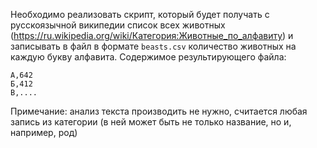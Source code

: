 Необходимо реализовать скрипт, который будет получать с русскоязычной википедии список всех животных (https://ru.wikipedia.org/wiki/Категория:Животные_по_алфавиту) и записывать в файл в формате `beasts.csv` количество животных на каждую букву алфавита. Содержимое результирующего файла:

```
А,642
Б,412
В,....
```

Примечание:
анализ текста производить не нужно, считается любая запись из категории (в ней может быть не только название, но и, например, род)